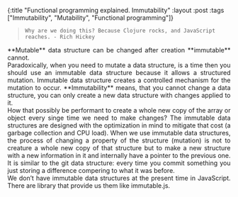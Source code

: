 {:title "Functional programming explained. Immutability"
:layout :post
:tags ["Immutability", "Mutability", "Functional programming"]}

>     Why are we doing this? Because Clojure rocks, and JavaScript reaches. - Rich Hickey

<div style="text-align: justify"> 
**Mutable** data structure can be changed after creation **immutable** cannot.<br/>
Paradoxically, when you need to mutate a data structure, is a time then you should use an immutable data structure because it allows a structured mutation. Immutable data structure creates a controlled mechanism for the mutation to occur. **Immutability** means, that you cannot change a data structure, you can only create a new data structure with changes applied to it.<br/>
How that possibly be performant to create a whole new copy of the array or object every singe time we need to make changes? The immutable data structures are designed with the optimization in mind to mitigate that cost (a garbage collection and CPU load). When we use immutable data structures, the process of changing a property of the structure (mutation) is not to creature a whole new copy of that structure but to make a new structure with a new information in it and internally have a pointer to the previous one. It is similar to the git data structure: every time you commit something you just storing a difference compering to what it was before.<br/>
We don’t have immutable data structures at the present time in JavaScript. There are library that provide us them like immutable.js. 
</div>
